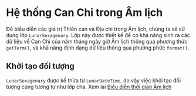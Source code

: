 # Hệ thống Can Chi trong Âm lịch
Để biểu diễn các giá trị Thiên can và Địa chi trong Âm lịch, chúng ta sẽ sử dụng lớp `LunarSexagenary`. Lớp này được thiết kế để có khả năng sinh ra các dữ liệu về Can Chi của năm tháng ngày giờ Âm lịch thông quá phương thức `getTerm()`, và khả năng định dạng dữ liệu thông qua phương phức `format()`.

## Khởi tạo đối tượng
`LunarSexagenary` được kế thừa từ `LunarDateTime`, do vậy việc khởi tạo đối tượng cũng tương tự như lớp cha. Xem lại [Biểu diễn thời gian Âm lịch](.../docs/Vietnamese/02-ngay-thang-nam-am-lich)

